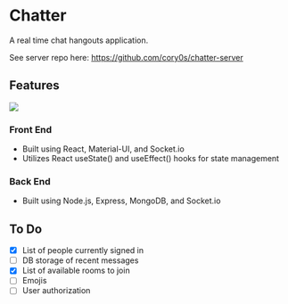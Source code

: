 # Chatter
A real time chat hangouts application.

See server repo here: https://github.com/cory0s/chatter-server

## Features
![](https://github.com/cory0s/chatter/blob/master/src/images/Home-1.png)

### Front End
- Built using React, Material-UI, and Socket.io
- Utilizes React useState() and useEffect() hooks for state management

### Back End
- Built using Node.js, Express, MongoDB, and Socket.io

## To Do
- [x] List of people currently signed in
- [ ] DB storage of recent messages
- [x] List of available rooms to join
- [ ] Emojis
- [ ] User authorization
